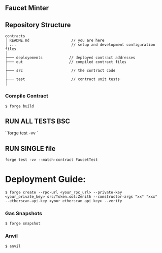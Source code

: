 ## Faucet Minter

## Repository Structure<a name="repository-structure"></a>

```
contracts
│ README.md                   // you are here
│ ...                         // setup and development configuration files
│
├─── deployements            // deployed contract addresses
├─── out                     // compiled contract files
│
├─── src                      // the contract code
│
├─── test                     // contract unit tests
│
```

### Compile Contract

```shell
$ forge build
```

## RUN ALL TESTS BSC

``forge test -vv `

## RUN SINGLE file

`forge test -vv --match-contract FaucetTest `

# Deployment Guide:

```
$ forge create --rpc-url <your_rpc_url> --private-key <your_private_key> src/Token.sol:Zenith --constructor-args "xx" "xxx" --etherscan-api-key <your_etherscan_api_key> --verify

```

### Gas Snapshots

```shell
$ forge snapshot
```

### Anvil

```shell
$ anvil
```
